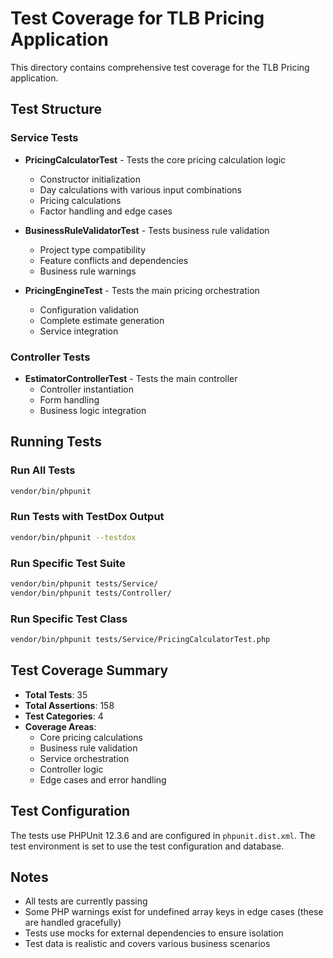 # Test Coverage for TLB Pricing Application

This directory contains comprehensive test coverage for the TLB Pricing application.

## Test Structure

### Service Tests
- **PricingCalculatorTest** - Tests the core pricing calculation logic
  - Constructor initialization
  - Day calculations with various input combinations
  - Pricing calculations
  - Factor handling and edge cases

- **BusinessRuleValidatorTest** - Tests business rule validation
  - Project type compatibility
  - Feature conflicts and dependencies
  - Business rule warnings

- **PricingEngineTest** - Tests the main pricing orchestration
  - Configuration validation
  - Complete estimate generation
  - Service integration

### Controller Tests
- **EstimatorControllerTest** - Tests the main controller
  - Controller instantiation
  - Form handling
  - Business logic integration

## Running Tests

### Run All Tests
```bash
vendor/bin/phpunit
```

### Run Tests with TestDox Output
```bash
vendor/bin/phpunit --testdox
```

### Run Specific Test Suite
```bash
vendor/bin/phpunit tests/Service/
vendor/bin/phpunit tests/Controller/
```

### Run Specific Test Class
```bash
vendor/bin/phpunit tests/Service/PricingCalculatorTest.php
```

## Test Coverage Summary

- **Total Tests**: 35
- **Total Assertions**: 158
- **Test Categories**: 4
- **Coverage Areas**:
  - Core pricing calculations
  - Business rule validation
  - Service orchestration
  - Controller logic
  - Edge cases and error handling

## Test Configuration

The tests use PHPUnit 12.3.6 and are configured in `phpunit.dist.xml`. The test environment is set to use the test configuration and database.

## Notes

- All tests are currently passing
- Some PHP warnings exist for undefined array keys in edge cases (these are handled gracefully)
- Tests use mocks for external dependencies to ensure isolation
- Test data is realistic and covers various business scenarios
